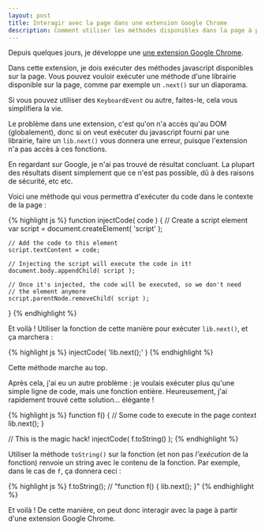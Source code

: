 ```yaml
---
layout: post
title: Interagir avec la page dans une extension Google Chrome
description: Comment utiliser les méthodes disponibles dans la page à partir d'une extension Google Chrome
---
```


Depuis quelques jours, je développe une [une extension Google Chrome][1].

Dans cette extension, je dois exécuter des méthodes javascript disponibles
sur la page. Vous pouvez vouloir exécuter une méthode d'une librairie
disponible sur la page, comme par exemple un `.next()` sur un diaporama.

Si vous pouvez utiliser des `KeyboardEvent` ou autre, faites-le, cela vous
simplifiera la vie.

Le problème dans une extension, c'est qu'on n'a accès qu'au DOM (globalement),
donc si on veut exécuter du javascript fourni par une librairie, faire un
`lib.next()` vous donnera une erreur, puisque l'extension n'a pas accès à ces
fonctions.

En regardant sur Google, je n'ai pas trouvé de résultat concluant. La plupart
des résultats disent simplement que ce n'est pas possible, dû à des raisons
de sécurité, etc etc.

Voici une méthode qui vous permettra d'exécuter du code dans le contexte
de la page :

{% highlight js %}
function injectCode( code ) {
    // Create a script element
    var script = document.createElement( 'script' );

    // Add the code to this element
    script.textContent = code;

    // Injecting the script will execute the code in it!
    document.body.appendChild( script );

    // Once it's injected, the code will be executed, so we don't need
    // the element anymore
    script.parentNode.removeChild( script );
}
{% endhighlight %}

Et voilà ! Utiliser la fonction de cette manière pour exécuter `lib.next()`,
et ça marchera :

{% highlight js %}
injectCode( 'lib.next();' )
{% endhighlight %}

Cette méthode marche au top.

Après cela, j'ai eu un autre problème : je voulais exécuter plus qu'une simple
ligne de code, mais une fonction entière. Heureusement, j'ai rapidement trouvé
cette solution... élégante !

{% highlight js %}
function f() {
    // Some code to execute in the page context
    lib.next();
}

// This is the magic hack!
injectCode( f.toString() );
{% endhighlight %}

Utiliser la méthode `toString()` sur la fonction (et non pas *l'exécution* de
la fonction) renvoie un string avec le contenu de la fonction. Par exemple,
dans le cas de `f`, ça donnera ceci :

{% highlight js %}
f.toString(); // "function f() { lib.next(); }"
{% endhighlight %}

Et voilà ! De cette manière, on peut donc interagir avec la page à partir
d'une extension Google Chrome.

   [1]: https://github.com/Ralt/remoteprez

